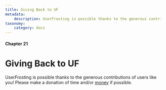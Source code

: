 ```yaml
---
title: Giving Back to UF
metadata:
    description: UserFrosting is possible thanks to the generous contributions of users like you!
taxonomy:
    category: docs
---
```


#### Chapter 21

# Giving Back to UF

UserFrosting is possible thanks to the generous contributions of users like you!  Please make a donation of time and/or [money](https://opencollective.com/userfrosting) if possible.

